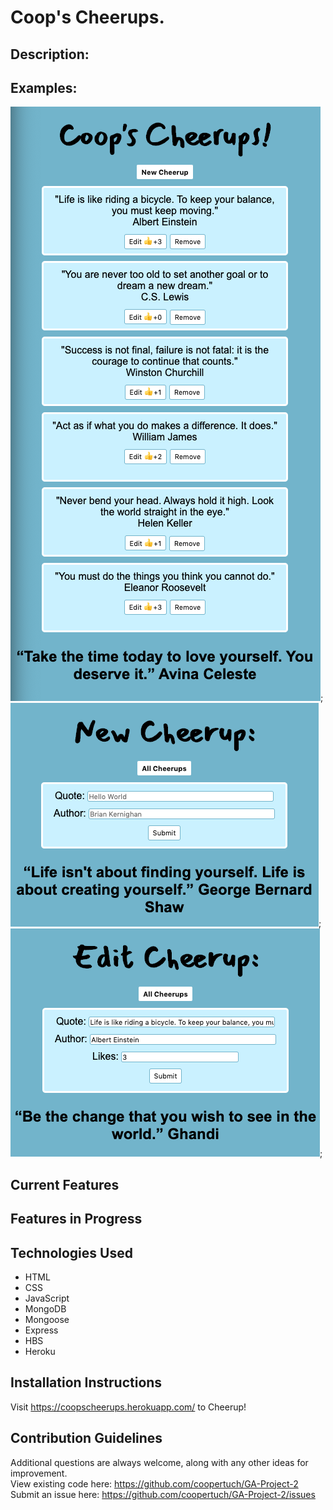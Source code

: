 <h1>Coop's Cheerups.</h1> 

## Description:


## Examples:
![Project Example 1](images/ProjectExample1.png);
![Project Example 2](images/ProjectExample2.png);
![Project Example 3](images/ProjectExample3.png);

## Current Features


## Features in Progress


## Technologies Used
* HTML
* CSS
* JavaScript
* MongoDB 
* Mongoose
* Express
* HBS
* Heroku

## Installation Instructions
Visit https://coopscheerups.herokuapp.com/ to Cheerup!

## Contribution Guidelines
Additional questions are always welcome, along with any other ideas for improvement.<br>
View existing code here: https://github.com/coopertuch/GA-Project-2<br>
Submit an issue here: https://github.com/coopertuch/GA-Project-2/issues
